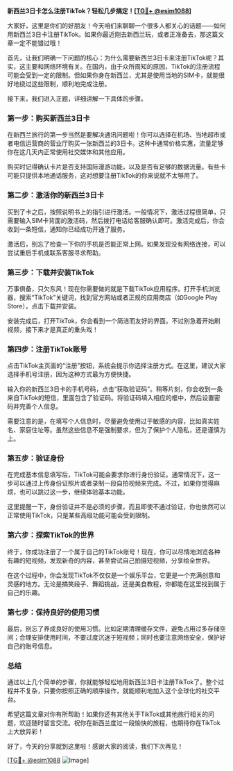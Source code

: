 **新西兰3日卡怎么注册TikTok？轻松几步搞定！[[TG💪+ @esim1088](https://t.me/s/esim1088)]**

大家好，这里是你们的好朋友！今天咱们来聊聊一个很多人都关心的话题——如何用新西兰3日卡注册TikTok。如果你最近刚去新西兰玩，或者正准备去，那这篇文章一定不能错过哦！

首先，让我们明确一下问题的核心：为什么需要新西兰3日卡来注册TikTok呢？其实，这主要和网络环境有关。在国内，由于众所周知的原因，TikTok的注册流程可能会受到一定的限制。但如果你身在新西兰，尤其是使用当地的SIM卡，就能很好地绕过这些限制，顺利地完成注册。

接下来，我们进入正题，详细讲解一下具体的步骤。

### **第一步：购买新西兰3日卡**

在新西兰旅行的第一步当然是要解决通讯问题啦！你可以选择在机场、当地超市或者电信运营商的营业厅购买一张新西兰的3日卡。这种卡通常价格实惠，流量足够你在这几天内正常使用社交媒体和其他应用。

购买时记得确认卡片是否支持国际漫游功能，以及是否有足够的数据流量。有些卡可能只提供本地通话服务，这对想要注册TikTok的你来说就不太够用了。

### **第二步：激活你的新西兰3日卡**

买到了卡之后，按照说明书上的指引进行激活。一般情况下，激活过程很简单，只需要输入SIM卡背面的激活码，然后拨打电话给客服确认即可。激活完成后，你会收到一条短信，通知你已经成功开通了服务。

激活后，别忘了检查一下你的手机是否能正常上网。如果发现没有网络连接，可以尝试重启手机或联系客服寻求帮助。

### **第三步：下载并安装TikTok**

万事俱备，只欠东风！现在你需要做的就是下载TikTok应用程序。打开手机浏览器，搜索“TikTok”关键词，找到官方网站或者正规的应用商店（如Google Play Store），点击下载并安装。

安装完成后，打开TikTok，你会看到一个简洁而友好的界面。不过别急着开始刷视频，接下来才是真正的重头戏！

### **第四步：注册TikTok账号**

点击TikTok主页面的“注册”按钮，系统会提示你选择注册方式。在这里，建议大家选择手机号注册，因为这种方式最为方便快捷。

输入你的新西兰3日卡的手机号码，点击“获取验证码”。稍等片刻，你会收到一条来自TikTok的短信，里面包含了验证码。将验证码填入相应的框中，然后设置密码并完善个人信息。

需要注意的是，在填写个人信息时，尽量避免使用过于敏感的内容，比如真实姓名、家庭住址等。虽然这些信息不是强制要求，但为了保护个人隐私，还是谨慎为上。

### **第五步：验证身份**

在完成基本信息填写后，TikTok可能会要求你进行身份验证。通常情况下，这一步可以通过上传身份证照片或者录制一段自拍视频来完成。不过，如果你觉得麻烦，也可以跳过这一步，继续体验基本功能。

这里提醒一下，身份验证并不是必须的步骤，而且即使不通过验证，你也依然可以正常使用TikTok，只是某些高级功能可能会受到限制。

### **第六步：探索TikTok的世界**

终于，你成功注册了一个属于自己的TikTok账号！现在，你可以尽情地浏览各种有趣的短视频，发现新奇的内容，甚至尝试自己拍摄短视频，分享给全世界。

在这个过程中，你会发现TikTok不仅仅是一个娱乐平台，它更是一个充满创意和灵感的地方。无论是搞笑段子、舞蹈挑战，还是美食教程，你都能在这里找到属于自己的乐趣。

### **第七步：保持良好的使用习惯**

最后，别忘了养成良好的使用习惯。比如定期清理缓存文件，避免占用过多存储空间；合理安排使用时间，不要过度沉迷于短视频；同时也要注意网络安全，保护好自己的账号信息。

### **总结**

通过以上几个简单的步骤，你就能够轻松地用新西兰3日卡注册TikTok了。整个过程并不复杂，只要你按照正确的顺序操作，就能顺利地加入这个全球化的社交平台。

希望这篇文章对你有所帮助！如果你还有其他关于TikTok或其他旅行相关的问题，欢迎随时留言交流。祝你在新西兰度过一段愉快的旅程，也期待你在TikTok上大放异彩！

好了，今天的分享就到这里啦！感谢大家的阅读，我们下次再见！

[[TG💪+ @esim1088](https://t.me/s/esim1088) ![Image](https://i.postimg.cc/4NQfJmqS/Snipaste-2025-05-13-00-14-12.png)]